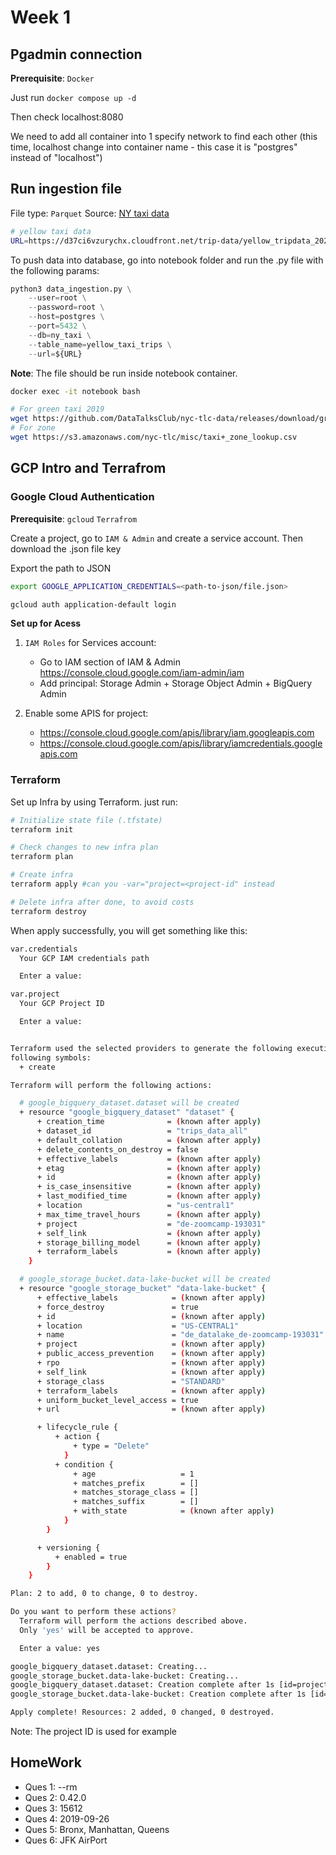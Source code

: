 # Week 1

## Pgadmin connection
**Prerequisite**: `Docker`

Just run `docker compose up -d`

Then check localhost:8080

We need to add all container into 1 specify network to find each other (this time, localhost change into container name - this case it is "postgres" instead of "localhost")

## Run ingestion file
File type: `Parquet`
Source: [NY taxi data](https://www.nyc.gov/site/tlc/about/tlc-trip-record-data.page)
```bash
# yellow taxi data
URL=https://d37ci6vzurychx.cloudfront.net/trip-data/yellow_tripdata_2021-01.parquet

```
To push data into database, go into notebook folder and run the .py file with the following params:
```python
python3 data_ingestion.py \
    --user=root \
    --password=root \
    --host=postgres \
    --port=5432 \
    --db=ny_taxi \
    --table_name=yellow_taxi_trips \
    --url=${URL}
```
**Note**: The file should be run inside notebook container.

```bash
docker exec -it notebook bash
```

```bash
# For green taxi 2019
wget https://github.com/DataTalksClub/nyc-tlc-data/releases/download/green/green_tripdata_2019-09.csv.gz 
# For zone
wget https://s3.amazonaws.com/nyc-tlc/misc/taxi+_zone_lookup.csv
```

## GCP Intro and Terrafrom
### Google Cloud Authentication
**Prerequisite**: `gcloud` `Terrafrom`

Create a project, go to `IAM & Admin` and create a service account. Then download the .json file key

Export the path to JSON
```bash
export GOOGLE_APPLICATION_CREDENTIALS=<path-to-json/file.json>

gcloud auth application-default login
```

**Set up for Acess**
1. `IAM Roles` for Services account:
    - Go to IAM section of IAM & Admin https://console.cloud.google.com/iam-admin/iam
    - Add principal: Storage Admin + Storage Object Admin + BigQuery Admin

2. Enable some APIS for project:
    - https://console.cloud.google.com/apis/library/iam.googleapis.com
    - https://console.cloud.google.com/apis/library/iamcredentials.googleapis.com

### Terraform

Set up Infra by using Terraform. just run:
```bash
# Initialize state file (.tfstate)
terraform init

# Check changes to new infra plan
terraform plan

# Create infra
terraform apply #can you -var="project=<project-id" instead

# Delete infra after done, to avoid costs
terraform destroy
```

When apply successfully, you will get something like this:
```bash
var.credentials
  Your GCP IAM credentials path

  Enter a value: 

var.project
  Your GCP Project ID

  Enter a value: 


Terraform used the selected providers to generate the following execution plan. Resource actions are indicated with the
following symbols:
  + create

Terraform will perform the following actions:

  # google_bigquery_dataset.dataset will be created
  + resource "google_bigquery_dataset" "dataset" {
      + creation_time              = (known after apply)
      + dataset_id                 = "trips_data_all"
      + default_collation          = (known after apply)
      + delete_contents_on_destroy = false
      + effective_labels           = (known after apply)
      + etag                       = (known after apply)
      + id                         = (known after apply)
      + is_case_insensitive        = (known after apply)
      + last_modified_time         = (known after apply)
      + location                   = "us-central1"
      + max_time_travel_hours      = (known after apply)
      + project                    = "de-zoomcamp-193031"
      + self_link                  = (known after apply)
      + storage_billing_model      = (known after apply)
      + terraform_labels           = (known after apply)
    }

  # google_storage_bucket.data-lake-bucket will be created
  + resource "google_storage_bucket" "data-lake-bucket" {
      + effective_labels            = (known after apply)
      + force_destroy               = true
      + id                          = (known after apply)
      + location                    = "US-CENTRAL1"
      + name                        = "de_datalake_de-zoomcamp-193031"
      + project                     = (known after apply)
      + public_access_prevention    = (known after apply)
      + rpo                         = (known after apply)
      + self_link                   = (known after apply)
      + storage_class               = "STANDARD"
      + terraform_labels            = (known after apply)
      + uniform_bucket_level_access = true
      + url                         = (known after apply)

      + lifecycle_rule {
          + action {
              + type = "Delete"
            }
          + condition {
              + age                   = 1
              + matches_prefix        = []
              + matches_storage_class = []
              + matches_suffix        = []
              + with_state            = (known after apply)
            }
        }

      + versioning {
          + enabled = true
        }
    }

Plan: 2 to add, 0 to change, 0 to destroy.

Do you want to perform these actions?
  Terraform will perform the actions described above.
  Only 'yes' will be accepted to approve.

  Enter a value: yes

google_bigquery_dataset.dataset: Creating...
google_storage_bucket.data-lake-bucket: Creating...
google_bigquery_dataset.dataset: Creation complete after 1s [id=projects/de-zoomcamp-193031/datasets
google_storage_bucket.data-lake-bucket: Creation complete after 1s [id=de_datalake_de-zoomcamp-193031

Apply complete! Resources: 2 added, 0 changed, 0 destroyed.
```

Note: The project ID is used for example

## HomeWork
- Ques 1: --rm
- Ques 2: 0.42.0
- Ques 3: 15612
- Ques 4: 2019-09-26
- Ques 5: Bronx, Manhattan, Queens
- Ques 6: JFK AirPort
